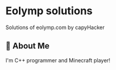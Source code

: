 
# Eolymp solutions 

Solutions of eolymp.com by capyHacker


## 🚀 About Me
I'm C++ programmer and Minecraft player!


